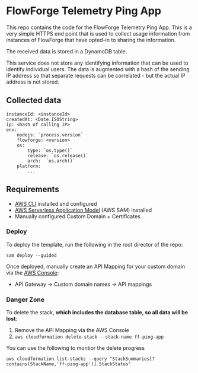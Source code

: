 # FlowForge Telemetry Ping App

This repo contains the code for the FlowForge Telemetry Ping App. This
is a very simple HTTPS end point that is used to collect usage information
from instances of FlowForge that have opted-in to sharing the information.

The received data is stored in a DynamoDB table.

This service does not store any identifying information that can be used
to identify individual users. The data is augmented with a hash of the sending IP address so that separate requests can be correlated - but the
actual IP address is not stored.

## Collected data

```
instanceId: <instanceId>
createdAt: <Date.ISOString>
ip: <hash of calling IP>
env:
    nodejs: `process.version`
    flowforge: <version>
    os:
        type: `os.type()`
        release: `os.release()`
        arch:  `os.arch()`
    platform:
        ...
```

## Requirements

* [AWS CLI](https://docs.aws.amazon.com/cli/latest/userguide/install-cliv2.html) installed and configured
* [AWS Serverless Application Model](https://docs.aws.amazon.com/serverless-application-model/latest/developerguide/serverless-sam-cli-install.html) (AWS SAM) installed
* Manually configured Custom Domain + Certificates

### Deploy

To deploy the template, run the following in the root director of the repo:

```
sam deploy --guided
```

Once deployed, manually create an API Mapping for your custom domain via the [AWS Console](https://eu-west-1.console.aws.amazon.com/apigateway/main/publish/domain-names):
 - API Gateway -> Custom domain names -> API mappings

### Danger Zone

To delete the stack, **which includes the database table, so all data will be lost**:

1. Remove the API Mapping via the AWS Console
2. `aws cloudformation delete-stack --stack-name ff-ping-app`

You can use the following to montior the delete progress

```
aws cloudformation list-stacks --query "StackSummaries[?contains(StackName,'ff-ping-app')].StackStatus"
```
